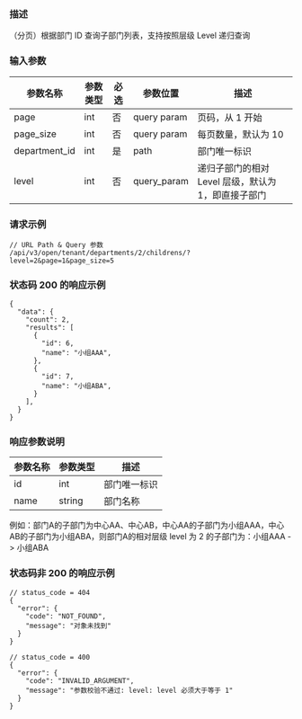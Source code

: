 ### 描述

（分页）根据部门 ID 查询子部门列表，支持按照层级 Level 递归查询

### 输入参数

| 参数名称          | 参数类型 | 必选 | 参数位置        | 描述                             |
|---------------|------|----|-------------|--------------------------------|
| page          | int  | 否  | query param | 页码，从 1 开始                      |
| page_size     | int  | 否  | query param | 每页数量，默认为 10                    |
| department_id | int  | 是  | path        | 部门唯一标识                         |
| level         | int  | 否  | query_param | 递归子部门的相对 Level 层级，默认为 1，即直接子部门 |

### 请求示例

```
// URL Path & Query 参数
/api/v3/open/tenant/departments/2/childrens/?level=2&page=1&page_size=5
```

### 状态码 200 的响应示例

```json5
{
  "data": {
    "count": 2,
    "results": [
      {
        "id": 6,
        "name": "小组AAA",
      },
      {
        "id": 7,
        "name": "小组ABA",
      }
    ],
  }
}
```

### 响应参数说明

| 参数名称 | 参数类型   | 描述     |
|------|--------|--------|
| id   | int    | 部门唯一标识 |
| name | string | 部门名称   |

例如：部门A的子部门为中心AA、中心AB，中心AA的子部门为小组AAA，中心AB的子部门为小组ABA，则部门A的相对层级 level 为 2
的子部门为：小组AAA -> 小组ABA

### 状态码非 200 的响应示例

```json5
// status_code = 404
{
  "error": {
    "code": "NOT_FOUND",
    "message": "对象未找到"
  }
}
```

```json5
// status_code = 400
{
  "error": {
    "code": "INVALID_ARGUMENT",
    "message": "参数校验不通过: level: level 必须大于等于 1"
  }
}
```
